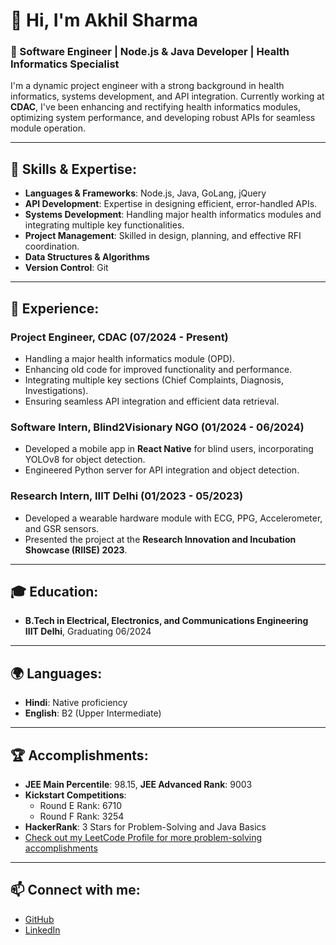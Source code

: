 
# 👋 Hi, I'm Akhil Sharma 

### 🌟 Software Engineer | Node.js & Java Developer | Health Informatics Specialist

I'm a dynamic project engineer with a strong background in health informatics, systems development, and API integration. Currently working at **CDAC**, I've been enhancing and rectifying health informatics modules, optimizing system performance, and developing robust APIs for seamless module operation.

---

## 🚀 Skills & Expertise:
- **Languages & Frameworks**: Node.js, Java, GoLang, jQuery
- **API Development**: Expertise in designing efficient, error-handled APIs.
- **Systems Development**: Handling major health informatics modules and integrating multiple key functionalities.
- **Project Management**: Skilled in design, planning, and effective RFI coordination.
- **Data Structures & Algorithms**
- **Version Control**: Git

---

## 💼 Experience:

### Project Engineer, CDAC (07/2024 - Present)
- Handling a major health informatics module (OPD).
- Enhancing old code for improved functionality and performance.
- Integrating multiple key sections (Chief Complaints, Diagnosis, Investigations).
- Ensuring seamless API integration and efficient data retrieval.

### Software Intern, Blind2Visionary NGO (01/2024 - 06/2024)
- Developed a mobile app in **React Native** for blind users, incorporating YOLOv8 for object detection.
- Engineered Python server for API integration and object detection.

### Research Intern, IIIT Delhi (01/2023 - 05/2023)
- Developed a wearable hardware module with ECG, PPG, Accelerometer, and GSR sensors.
- Presented the project at the **Research Innovation and Incubation Showcase (RIISE) 2023**.

---

## 🎓 Education:
- **B.Tech in Electrical, Electronics, and Communications Engineering**  
  **IIIT Delhi**, Graduating 06/2024

---

## 🌍 Languages:
- **Hindi**: Native proficiency
- **English**: B2 (Upper Intermediate)

---

## 🏆 Accomplishments:
- **JEE Main Percentile**: 98.15, **JEE Advanced Rank**: 9003
- **Kickstart Competitions**:  
   - Round E Rank: 6710  
   - Round F Rank: 3254
- **HackerRank**: 3 Stars for Problem-Solving and Java Basics
- [Check out my LeetCode Profile for more problem-solving accomplishments](https://leetcode.com/u/Sharmaakhil574/)

---

## 📫 Connect with me:
- [GitHub](https://github.com/Akhil-2020171)
- [LinkedIn](https://www.linkedin.com/in/akhil-sharma-a9a062202/)

